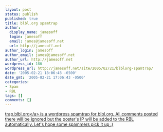 ```yaml
---
layout: post
status: publish
published: true
title: blbl.org spamtrap
author:
  display_name: jamesoff
  login: jamesoff
  email: james@jamesoff.net
  url: http://jamesoff.net
author_login: jamesoff
author_email: james@jamesoff.net
author_url: http://jamesoff.net
wordpress_id: 186
wordpress_url: http://jamesoff.net/site/2005/02/21/blblorg-spamtrap/
date: '2005-02-21 18:06:43 -0500'
date_gmt: '2005-02-21 17:06:43 -0500'
categories:
- Spam
- RBL
tags: []
comments: []
---
```

<p><a href="http:&#47;&#47;trap.blbl.org">trap.blbl.org<&#47;a> is a wordpress spamtrap for blbl.org. All comments posted there will be ignored but the poster's IP will be added to the RBL automatically. Let's hope some spammers pick it up :)</p>
